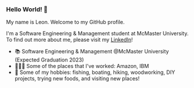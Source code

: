 ### Hello World! 👋
My name is Leon. Welcome to my GitHub profile. 

I'm a Software Engineering & Management student at McMaster University. To find out more about me, please visit my [LinkedIn](https://www.linkedin.com/in/leon-so/)!

- 📚 Software Engineering & Management @McMaster University (Expected Graduation 2023)
- 👨🏻‍💻 Some of the places that I've worked: Amazon, IBM
- 🤠 Some of my hobbies: fishing, boating, hiking, woodworking, DIY projects, trying new foods, and visiting new places!
